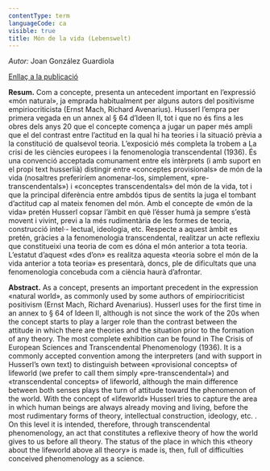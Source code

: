 ```yaml
---
contentType: term
languageCode: ca
visible: true
title: Món de la vida (Lebenswelt)
---
```


_Autor:_ Joan González Guardiola

[Enllaç a la publicació](http://www.raco.cat/index.php/AnuariFilosofia/article/view/264224/351877)

**Resum.** Com a concepte, presenta un antecedent important en l’expressió «món natural», ja emprada habitualment per alguns autors del positivisme empiriocriticista (Ernst Mach, Richard Avenarius). Husserl l’empra per primera vegada en un annex al § 64 d’Ideen II, tot i que no és fins a les obres dels anys 20 que el concepte comença a jugar un paper més ampli que el del contrast entre l’actitud en la qual hi ha teories i la situació prèvia a la constitució de qualsevol teoria. L’exposició més completa la trobem a La crisi de les ciències europees i la fenomenologia transcendental (1936). És una convenció acceptada comunament entre els intèrprets (i amb suport en el propi text husserlià) distingir entre «conceptes provisionals» de món de la vida (nosaltres preferiríem anomenar-los, simplement, «pre-transcendentals») i «conceptes transcendentals» del món de la vida, tot i que la principal diferència entre ambdós tipus de sentits la juga el tombant d’actitud cap al mateix fenomen del món. Amb el concepte de «món de la vida» pretén Husserl copsar l’àmbit en què l’ésser humà ja sempre s’està movent i vivint, previ a la més rudimentària de les formes de teoria, construcció intel·- lectual, ideologia, etc. Respecte a aquest àmbit es pretén, gràcies a la fenomenologia transcendental, realitzar un acte reflexiu que constitueixi una teoria de com es dóna el món anterior a tota teoria. L’estatut d’aquest «des d’on» es realitza aquesta «teoria sobre el món de la vida anterior a tota teoria» es presentarà, doncs, ple de dificultats que una fenomenologia concebuda com a ciència haurà d’afrontar.

**Abstract.** As a concept, presents an important precedent in the expression «natural world», as commonly used by some authors of empiriocriticist positivism (Ernst Mach, Richard Avenarius). Husserl uses for the first time in an annex to § 64 of Ideen II, although is not since the work of the 20s when the concept starts to play a larger role than the contrast between the attitude in which there are theories and the situation prior to the formation of any theory. The most complete exhibition can be found in The Crisis of European Sciences and Transcendental Phenomenology (1936). It is a commonly accepted convention among the interpreters (and with support in Husserl’s own text) to distinguish between «provisional concepts» of lifeworld (we prefer to call them simply «pre-transcendental») and «transcendental concepts» of lifeworld, although the main difference between both senses plays the turn of attitude toward the phenomenon of the world. With the concept of «lifeworld» Husserl tries to capture the area in which human beings are always already moving and living, before the most rudimentary forms of theory, intellectual construction, ideology, etc. . On this level it is intended, therefore, through transcendental phenomenology, an act that constitutes a reflexive theory of how the world gives to us before all theory. The status of the place in which this «theory about the lifeworld above all theory» is made is, then, full of difficulties conceived phenomenology as a science.